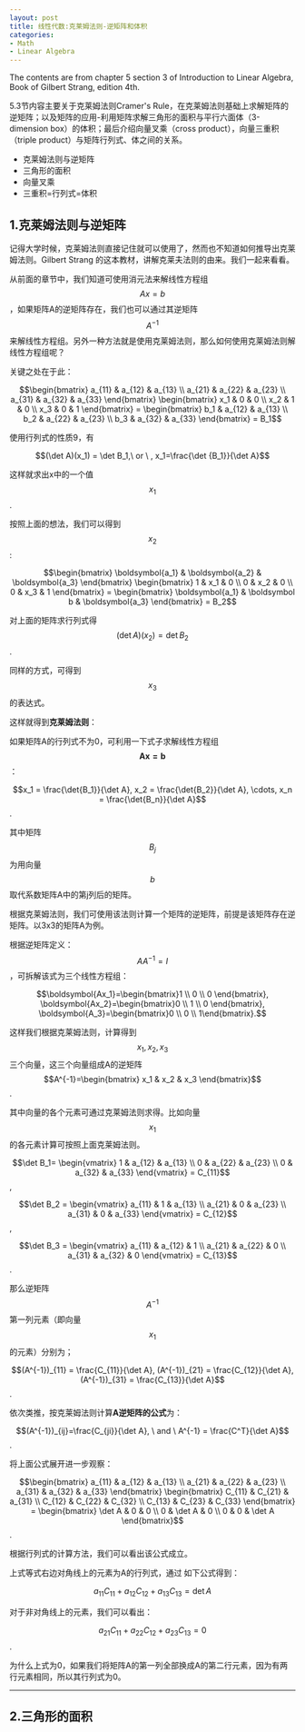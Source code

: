 ```yaml
---
layout: post
title: 线性代数:克莱姆法则-逆矩阵和体积
categories:
- Math
- Linear Algebra
---
```


The contents are from chapter 5 section 3 of Introduction to Linear Algebra, Book of Gilbert Strang, edition 4th.

5.3节内容主要关于克莱姆法则Cramer's Rule，在克莱姆法则基础上求解矩阵的逆矩阵；以及矩阵的应用-利用矩阵求解三角形的面积与平行六面体（3-dimension box）的体积；最后介绍向量叉乘（cross product），向量三重积（triple product）与矩阵行列式、体之间的关系。

- 克莱姆法则与逆矩阵
- 三角形的面积
- 向量叉乘
- 三重积=行列式=体积

## 1.克莱姆法则与逆矩阵

记得大学时候，克莱姆法则直接记住就可以使用了，然而也不知道如何推导出克莱姆法则。Gilbert Strang 的这本教材，讲解克莱夫法则的由来。我们一起来看看。

从前面的章节中，我们知道可使用消元法来解线性方程组$$Ax=b$$，如果矩阵A的逆矩阵存在，我们也可以通过其逆矩阵$$A^{-1}$$来解线性方程组。另外一种方法就是使用克莱姆法则，那么如何使用克莱姆法则解线性方程组呢？

关键之处在于此：

$$\begin{bmatrix}
a_{11} & a_{12} & a_{13} \\
a_{21} & a_{22} & a_{23} \\
a_{31} & a_{32} & a_{33}
\end{bmatrix}
\begin{bmatrix}
x_1 & 0 & 0 \\
x_2 & 1 & 0 \\
x_3 & 0 & 1
\end{bmatrix} =
\begin{bmatrix}
b_1 & a_{12} & a_{13} \\
b_2 & a_{22} & a_{23} \\
b_3 & a_{32} & a_{33}
\end{bmatrix} = B_1$$

使用行列式的性质9，有

$$(\det A)(x_1) = \det B_1,\ or \ , x_1=\frac{\det {B_1}}{\det A}$$

这样就求出x中的一个值$$x_1$$.

按照上面的想法，我们可以得到$$x_2$$:

$$\begin{bmatrix}
\boldsymbol{a_1} & \boldsymbol{a_2} & \boldsymbol{a_3}
\end{bmatrix}
\begin{bmatrix}
1 & x_1 & 0 \\
0 & x_2 & 0 \\
0 & x_3 & 1
\end{bmatrix} =
\begin{bmatrix}
\boldsymbol{a_1} & \boldsymbol b & \boldsymbol{a_3}
\end{bmatrix} = B_2$$

对上面的矩阵求行列式得$$(\det A)(x_2)=\det{B_2}$$.

同样的方式，可得到$$x_3$$的表达式。

这样就得到**克莱姆法则**：

如果矩阵A的行列式不为0，可利用一下式子求解线性方程组$$\boldsymbol{Ax=b}$$：

$$x_1 = \frac{\det{B_1}}{\det A}, x_2 = \frac{\det{B_2}}{\det A}, \cdots, x_n = \frac{\det{B_n}}{\det A}$$.

其中矩阵$$B_j$$为用向量$$b$$取代系数矩阵A中的第j列后的矩阵。

根据克莱姆法则，我们可使用该法则计算一个矩阵的逆矩阵，前提是该矩阵存在逆矩阵。以3x3的矩阵A为例。

根据逆矩阵定义：$$AA^{-1}=I$$，可拆解该式为三个线性方程组：

$$\boldsymbol{Ax_1}=\begin{bmatrix}1 \\ 0 \\ 0 \end{bmatrix},
\boldsymbol{Ax_2}=\begin{bmatrix}0 \\ 1 \\ 0 \end{bmatrix}, \boldsymbol{A_3}=\begin{bmatrix}0 \\ 0 \\ 1\end{bmatrix}.$$

这样我们根据克莱姆法则，计算得到$$x_1,x_2,x_3$$三个向量，这三个向量组成A的逆矩阵$$A^{-1}=\begin{bmatrix} x_1 & x_2 & x_3 \end{bmatrix}$$.

其中向量的各个元素可通过克莱姆法则求得。比如向量$$x_1$$的各元素计算可按照上面克莱姆法则。

$$\det B_1=
\begin{vmatrix}
1 & a_{12} & a_{13} \\
0 & a_{22} & a_{23} \\
0 & a_{32} & a_{33}
\end{vmatrix} = C_{11}$$,

$$\det B_2 =
\begin{vmatrix}
a_{11} & 1 & a_{13} \\
a_{21} & 0 & a_{23} \\
a_{31} & 0 & a_{33}
\end{vmatrix} = C_{12}$$,

$$\det B_3 =
\begin{vmatrix}
a_{11} & a_{12} & 1 \\
a_{21} & a_{22} & 0 \\
a_{31} & a_{32} & 0
\end{vmatrix} = C_{13}$$.

那么逆矩阵$$A^{-1}$$第一列元素（即向量$$x_1$$的元素）分别为；

$$(A^{-1})_{11} = \frac{C_{11}}{\det A}, (A^{-1})_{21} = \frac{C_{12}}{\det A}, (A^{-1})_{31} = \frac{C_{13}}{\det A}$$.

依次类推，按克莱姆法则计算**A逆矩阵的公式**为：

$$(A^{-1})_{ij}=\frac{C_{ji}}{\det A}, \ and \ A^{-1} = \frac{C^T}{\det A}$$.

将上面公式展开进一步观察：

$$\begin{bmatrix}
a_{11} & a_{12} & a_{13} \\
a_{21} & a_{22} & a_{23} \\
a_{31} & a_{32} & a_{33}
\end{bmatrix}
\begin{bmatrix}
C_{11} & C_{21} & a_{31} \\
C_{12} & C_{22} & C_{32} \\
C_{13} & C_{23} & C_{33}
\end{bmatrix} =
\begin{bmatrix}
\det A & 0 & 0 \\
0 & \det A & 0 \\
0 & 0 & \det A
\end{bmatrix}$$.

根据行列式的计算方法，我们可以看出该公式成立。

上式等式右边对角线上的元素为A的行列式，通过 如下公式得到：

$$a_{11}C_{11}+a_{12}C_{12}+a_{13}C_{13}=\det A$$

对于非对角线上的元素，我们可以看出：

$$a_{21}C_{11}+a_{22}C_{12}+a_{23}C_{13}=0$$.

为什么上式为0，如果我们将矩阵A的第一列全部换成A的第二行元素，因为有两行元素相同，所以其行列式为0。

---

## 2.三角形的面积

